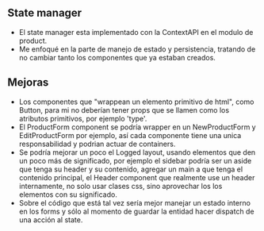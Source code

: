 ## State manager
* El state manager esta implementado con la ContextAPI en el modulo de product.
* Me enfoqué en la parte de manejo de estado y persistencia, tratando de no cambiar tanto los componentes que ya estaban creados.

## Mejoras
* Los componentes que "wrappean un elemento primitivo de html", como Button, para mi no deberían tener props que se llamen como los atributos primitivos, por ejemplo 'type'.
* El ProductForm component se podría wrapper en un NewProductForm y EditProductForm por ejemplo, así cada componente tiene una unica responsabilidad y podrian actuar de containers.
* Se podría mejorar un poco el Logged layout, usando elementos que den un poco más de significado, por ejemplo el sidebar podría ser un aside que tenga su header y su contenido, agregar un main a que tenga el contenido principal, el Header component que realmente use un header internamente, no solo usar clases css, sino aprovechar los los elementos con su significado.
* Sobre el código que está tal vez sería mejor manejar un estado interno en los forms y sólo al momento de guardar la entidad hacer dispatch de una acción al state.
